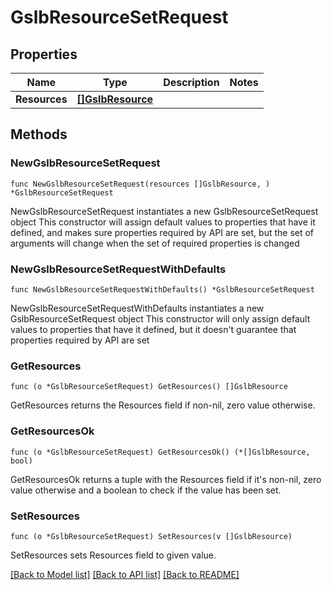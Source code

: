 # GslbResourceSetRequest

## Properties

Name | Type | Description | Notes
------------ | ------------- | ------------- | -------------
**Resources** | [**[]GslbResource**](GslbResource.md) |  | 

## Methods

### NewGslbResourceSetRequest

`func NewGslbResourceSetRequest(resources []GslbResource, ) *GslbResourceSetRequest`

NewGslbResourceSetRequest instantiates a new GslbResourceSetRequest object
This constructor will assign default values to properties that have it defined,
and makes sure properties required by API are set, but the set of arguments
will change when the set of required properties is changed

### NewGslbResourceSetRequestWithDefaults

`func NewGslbResourceSetRequestWithDefaults() *GslbResourceSetRequest`

NewGslbResourceSetRequestWithDefaults instantiates a new GslbResourceSetRequest object
This constructor will only assign default values to properties that have it defined,
but it doesn't guarantee that properties required by API are set

### GetResources

`func (o *GslbResourceSetRequest) GetResources() []GslbResource`

GetResources returns the Resources field if non-nil, zero value otherwise.

### GetResourcesOk

`func (o *GslbResourceSetRequest) GetResourcesOk() (*[]GslbResource, bool)`

GetResourcesOk returns a tuple with the Resources field if it's non-nil, zero value otherwise
and a boolean to check if the value has been set.

### SetResources

`func (o *GslbResourceSetRequest) SetResources(v []GslbResource)`

SetResources sets Resources field to given value.



[[Back to Model list]](../README.md#documentation-for-models) [[Back to API list]](../README.md#documentation-for-api-endpoints) [[Back to README]](../README.md)


